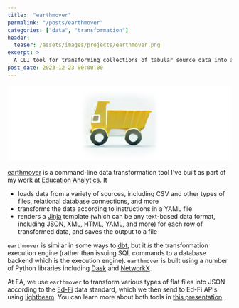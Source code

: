 ```yaml
---
title:  "earthmover"
permalink: "/posts/earthmover"
categories: ["data", "transformation"]
header:
  teaser: /assets/images/projects/earthmover.png
excerpt: >
  A CLI tool for transforming collections of tabular source data into a variety of text-based data formats via YAML configuration and Jinja templates.
post_date: 2023-12-23 00:00:00
---
```


![earthmover](../assets/images/projects/earthmover.png)

[earthmover](https://github.com/edanalytics/earthmover) is a command-line data transformation tool I've built as part of my work at [Education Analytics](https://www.edanalytics.org/). It
 * loads data from a variety of sources, including CSV and other types of files, relational database connections, and more
 * transforms the data according to instructions in a YAML file
 * renders a [Jinja](https://jinja.palletsprojects.com/en/3.1.x/) template (which can be any text-based data format, including JSON, XML, HTML, YAML, and more) for each row of transformed data, and saves the output to a file

`earthmover` is similar in some ways to [dbt](https://www.getdbt.com/), but it *is* the transformation execution engine (rather than issuing SQL commands to a database backend which is the execution engine). `earthmover` is built using a number of Python libraries including [Dask](https://www.dask.org/) and [NetworkX](https://networkx.org/).

At EA, we use `earthmover` to transform various types of flat files into JSON according to the [Ed-Fi](https://www.ed-fi.org/) data standard, which we then send to Ed-Fi APIs using [lightbeam](/posts/lightbeam). You can learn more about both tools in [this presentation](https://tomreitz.github.io/edfi-earthmover-lightbeam-slides/).
